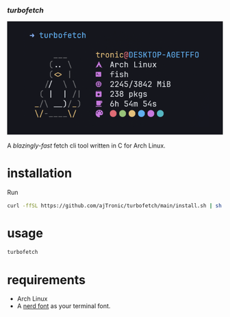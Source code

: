 ### _turbofetch_
![Turbofetch output](turbofetch.png)

A _blazingly-fast_ fetch cli tool written in C for Arch Linux.

# installation
Run
```bash
curl -ffSL https://github.com/ajTronic/turbofetch/main/install.sh | sh
```

# usage
```bash
turbofetch
```

# requirements
- Arch Linux
- A [nerd font](https://www.nerdfonts.com/) as your terminal font.
